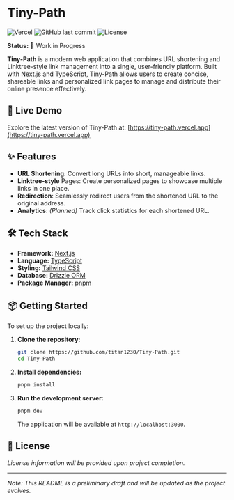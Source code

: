 # Tiny-Path

![Vercel](https://vercelbadge.vercel.app/api/titan1230/Tiny-Path?style=for-the-badge)
![GitHub last commit](https://img.shields.io/github/last-commit/titan1230/Tiny-Path?style=for-the-badge)
![License](https://img.shields.io/github/license/titan1230/Tiny-Path?style=for-the-badge)

**Status:** 🚧 Work in Progress

**Tiny-Path** is a modern web application that combines URL shortening and Linktree-style link management into a single, user-friendly platform. Built with Next.js and TypeScript, Tiny-Path allows users to create concise, shareable links and personalized link pages to manage and distribute their online presence effectively.


## 🚀 Live Demo

Explore the latest version of Tiny-Path at: [https://tiny-path.vercel.app](https://tiny-path.vercel.app)

## ✨ Features
- **URL Shortening**: Convert long URLs into short, manageable links.
- **Linktree-style** Pages: Create personalized pages to showcase multiple links in one place.
- **Redirection**: Seamlessly redirect users from the shortened URL to the original address.
- **Analytics**: *(Planned)* Track click statistics for each shortened URL.

## 🛠️ Tech Stack

* **Framework:** [Next.js](https://nextjs.org/)
* **Language:** [TypeScript](https://www.typescriptlang.org/)
* **Styling:** [Tailwind CSS](https://tailwindcss.com/)
* **Database:** [Drizzle ORM](https://orm.drizzle.team/)
* **Package Manager:** [pnpm](https://pnpm.io/)

## 📦 Getting Started

To set up the project locally:

1. **Clone the repository:**

   ```bash
   git clone https://github.com/titan1230/Tiny-Path.git
   cd Tiny-Path
   ```

2. **Install dependencies:**

   ```bash
   pnpm install
   ```

3. **Run the development server:**

   ```bash
   pnpm dev
   ```

   The application will be available at `http://localhost:3000`.

## 📄 License

*License information will be provided upon project completion.*


---

*Note: This README is a preliminary draft and will be updated as the project evolves.*